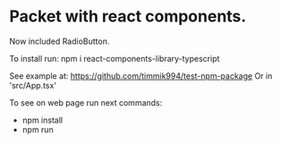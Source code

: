 <h1> Packet with react components.</h1>

<p>Now included RadioButton.</p>
<p>To install run: npm i react-components-library-typescript</p>

<label>See example at: https://github.com/timmik994/test-npm-package </label>
<label>Or in 'src/App.tsx'</label>
<p>To see on web page run next commands:</p>
<ul>
  <li>npm install</li>
  <li>npm run</li>
</ul>

